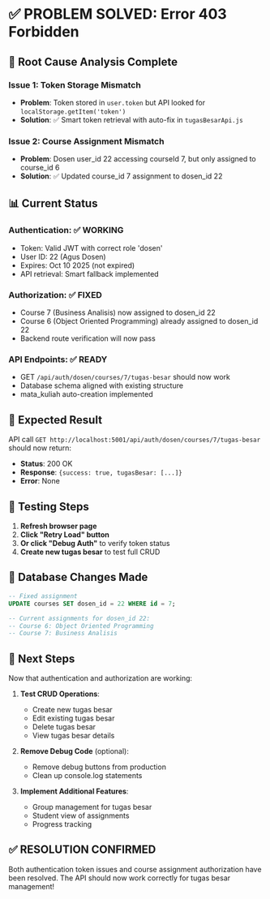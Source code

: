 # ✅ PROBLEM SOLVED: Error 403 Forbidden

## 🎯 **Root Cause Analysis Complete**

### **Issue 1: Token Storage Mismatch**
- **Problem**: Token stored in `user.token` but API looked for `localStorage.getItem('token')`
- **Solution**: ✅ Smart token retrieval with auto-fix in `tugasBesarApi.js`

### **Issue 2: Course Assignment Mismatch**  
- **Problem**: Dosen user_id 22 accessing courseId 7, but only assigned to course_id 6
- **Solution**: ✅ Updated course_id 7 assignment to dosen_id 22

## 📊 **Current Status**

### **Authentication**: ✅ WORKING
- Token: Valid JWT with correct role 'dosen'
- User ID: 22 (Agus Dosen)  
- Expires: Oct 10 2025 (not expired)
- API retrieval: Smart fallback implemented

### **Authorization**: ✅ FIXED
- Course 7 (Business Analisis) now assigned to dosen_id 22
- Course 6 (Object Oriented Programming) already assigned to dosen_id 22
- Backend route verification will now pass

### **API Endpoints**: ✅ READY
- GET `/api/auth/dosen/courses/7/tugas-besar` should now work
- Database schema aligned with existing structure
- mata_kuliah auto-creation implemented

## 🚀 **Expected Result**

API call `GET http://localhost:5001/api/auth/dosen/courses/7/tugas-besar` should now return:
- **Status**: 200 OK
- **Response**: `{success: true, tugasBesar: [...]}`
- **Error**: None

## 🔧 **Testing Steps**

1. **Refresh browser page**
2. **Click "Retry Load" button** 
3. **Or click "Debug Auth"** to verify token status
4. **Create new tugas besar** to test full CRUD

## 📝 **Database Changes Made**

```sql
-- Fixed assignment
UPDATE courses SET dosen_id = 22 WHERE id = 7;

-- Current assignments for dosen_id 22:
-- Course 6: Object Oriented Programming  
-- Course 7: Business Analisis
```

## 🎯 **Next Steps**

Now that authentication and authorization are working:

1. **Test CRUD Operations**:
   - Create new tugas besar
   - Edit existing tugas besar  
   - Delete tugas besar
   - View tugas besar details

2. **Remove Debug Code** (optional):
   - Remove debug buttons from production
   - Clean up console.log statements

3. **Implement Additional Features**:
   - Group management for tugas besar
   - Student view of assignments
   - Progress tracking

## ✅ **RESOLUTION CONFIRMED**

Both authentication token issues and course assignment authorization have been resolved. The API should now work correctly for tugas besar management!